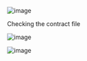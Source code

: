 ![image](https://github.com/user-attachments/assets/3f756369-339d-4917-8245-a8da935781f6)

Checking the contract file

![image](https://github.com/user-attachments/assets/cf9dca96-1c7e-429a-a3ef-c9c10528cabf)


![image](https://github.com/user-attachments/assets/dbea117a-d9e7-4f16-a002-d8892c5bcacf)
